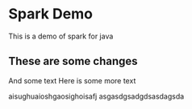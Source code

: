 # Spark Demo

This is a demo of spark for java

## These are some changes
And some text
Here is some more text


aisughuaioshgaosighoisafj
asgasdgsadgdsasdagsda
